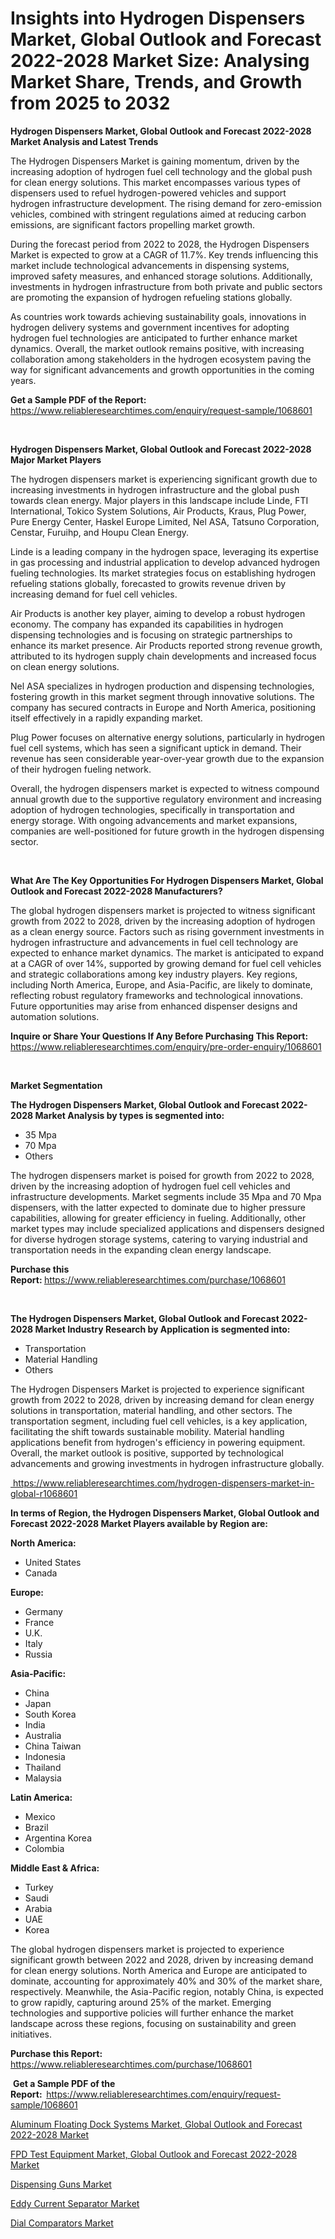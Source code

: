 <p><h1>Insights into Hydrogen Dispensers Market, Global Outlook and Forecast 2022-2028 Market Size: Analysing Market Share, Trends, and Growth from 2025 to 2032</h1></p><p><strong>Hydrogen Dispensers Market, Global Outlook and Forecast 2022-2028 Market Analysis and Latest Trends</strong></p>
<p><p>The Hydrogen Dispensers Market is gaining momentum, driven by the increasing adoption of hydrogen fuel cell technology and the global push for clean energy solutions. This market encompasses various types of dispensers used to refuel hydrogen-powered vehicles and support hydrogen infrastructure development. The rising demand for zero-emission vehicles, combined with stringent regulations aimed at reducing carbon emissions, are significant factors propelling market growth.</p><p>During the forecast period from 2022 to 2028, the Hydrogen Dispensers Market is expected to grow at a CAGR of 11.7%. Key trends influencing this market include technological advancements in dispensing systems, improved safety measures, and enhanced storage solutions. Additionally, investments in hydrogen infrastructure from both private and public sectors are promoting the expansion of hydrogen refueling stations globally.</p><p>As countries work towards achieving sustainability goals, innovations in hydrogen delivery systems and government incentives for adopting hydrogen fuel technologies are anticipated to further enhance market dynamics. Overall, the market outlook remains positive, with increasing collaboration among stakeholders in the hydrogen ecosystem paving the way for significant advancements and growth opportunities in the coming years.</p></p>
<p><strong>Get a Sample PDF of the Report:&nbsp;</strong> <a href="https://www.reliableresearchtimes.com/enquiry/request-sample/1068601?utm_campaign=2263&utm_medium=2&utm_source=Github&utm_content=ia&utm_term=21032025&utm_id=hydrogen-dispensers-market-global-outlook-and-forecast-2022-2028">https://www.reliableresearchtimes.com/enquiry/request-sample/1068601</a></p>
<p>&nbsp;</p>
<p><strong>Hydrogen Dispensers Market, Global Outlook and Forecast 2022-2028 Major Market Players</strong></p>
<p><p>The hydrogen dispensers market is experiencing significant growth due to increasing investments in hydrogen infrastructure and the global push towards clean energy. Major players in this landscape include Linde, FTI International, Tokico System Solutions, Air Products, Kraus, Plug Power, Pure Energy Center, Haskel Europe Limited, Nel ASA, Tatsuno Corporation, Censtar, Furuihp, and Houpu Clean Energy. </p><p>Linde is a leading company in the hydrogen space, leveraging its expertise in gas processing and industrial application to develop advanced hydrogen fueling technologies. Its market strategies focus on establishing hydrogen refueling stations globally, forecasted to growits revenue driven by increasing demand for fuel cell vehicles.</p><p>Air Products is another key player, aiming to develop a robust hydrogen economy. The company has expanded its capabilities in hydrogen dispensing technologies and is focusing on strategic partnerships to enhance its market presence. Air Products reported strong revenue growth, attributed to its hydrogen supply chain developments and increased focus on clean energy solutions.</p><p>Nel ASA specializes in hydrogen production and dispensing technologies, fostering growth in this market segment through innovative solutions. The company has secured contracts in Europe and North America, positioning itself effectively in a rapidly expanding market.</p><p>Plug Power focuses on alternative energy solutions, particularly in hydrogen fuel cell systems, which has seen a significant uptick in demand. Their revenue has seen considerable year-over-year growth due to the expansion of their hydrogen fueling network.</p><p>Overall, the hydrogen dispensers market is expected to witness compound annual growth due to the supportive regulatory environment and increasing adoption of hydrogen technologies, specifically in transportation and energy storage. With ongoing advancements and market expansions, companies are well-positioned for future growth in the hydrogen dispensing sector.</p></p>
<p>&nbsp;</p>
<p><strong>What Are The Key Opportunities For Hydrogen Dispensers Market, Global Outlook and Forecast 2022-2028 Manufacturers?</strong></p>
<p><p>The global hydrogen dispensers market is projected to witness significant growth from 2022 to 2028, driven by the increasing adoption of hydrogen as a clean energy source. Factors such as rising government investments in hydrogen infrastructure and advancements in fuel cell technology are expected to enhance market dynamics. The market is anticipated to expand at a CAGR of over 14%, supported by growing demand for fuel cell vehicles and strategic collaborations among key industry players. Key regions, including North America, Europe, and Asia-Pacific, are likely to dominate, reflecting robust regulatory frameworks and technological innovations. Future opportunities may arise from enhanced dispenser designs and automation solutions.</p></p>
<p><strong>Inquire or Share Your Questions If Any Before Purchasing This Report:</strong> <a href="https://www.reliableresearchtimes.com/enquiry/pre-order-enquiry/1068601?utm_campaign=2263&utm_medium=2&utm_source=Github&utm_content=ia&utm_term=21032025&utm_id=hydrogen-dispensers-market-global-outlook-and-forecast-2022-2028">https://www.reliableresearchtimes.com/enquiry/pre-order-enquiry/1068601</a></p>
<p>&nbsp;</p>
<p><strong>Market Segmentation</strong></p>
<p><strong>The Hydrogen Dispensers Market, Global Outlook and Forecast 2022-2028 Market Analysis by types is segmented into:</strong></p>
<p><ul><li>35 Mpa</li><li>70 Mpa</li><li>Others</li></ul></p>
<p><p>The hydrogen dispensers market is poised for growth from 2022 to 2028, driven by the increasing adoption of hydrogen fuel cell vehicles and infrastructure developments. Market segments include 35 Mpa and 70 Mpa dispensers, with the latter expected to dominate due to higher pressure capabilities, allowing for greater efficiency in fueling. Additionally, other market types may include specialized applications and dispensers designed for diverse hydrogen storage systems, catering to varying industrial and transportation needs in the expanding clean energy landscape.</p></p>
<p><strong>Purchase this Report:&nbsp;</strong><a href="https://www.reliableresearchtimes.com/purchase/1068601?utm_campaign=2263&utm_medium=2&utm_source=Github&utm_content=ia&utm_term=21032025&utm_id=hydrogen-dispensers-market-global-outlook-and-forecast-2022-2028">https://www.reliableresearchtimes.com/purchase/1068601</a></p>
<p>&nbsp;</p>
<p><strong>The Hydrogen Dispensers Market, Global Outlook and Forecast 2022-2028 Market Industry Research by Application is segmented into:</strong></p>
<p><ul><li>Transportation</li><li>Material Handling</li><li>Others</li></ul></p>
<p><p>The Hydrogen Dispensers Market is projected to experience significant growth from 2022 to 2028, driven by increasing demand for clean energy solutions in transportation, material handling, and other sectors. The transportation segment, including fuel cell vehicles, is a key application, facilitating the shift towards sustainable mobility. Material handling applications benefit from hydrogen's efficiency in powering equipment. Overall, the market outlook is positive, supported by technological advancements and growing investments in hydrogen infrastructure globally.</p></p>
<p><a href="https://www.reliableresearchtimes.com/hydrogen-dispensers-market-in-global-r1068601?utm_campaign=2263&utm_medium=2&utm_source=Github&utm_content=ia&utm_term=21032025&utm_id=hydrogen-dispensers-market-global-outlook-and-forecast-2022-2028">&nbsp;https://www.reliableresearchtimes.com/hydrogen-dispensers-market-in-global-r1068601</a></p>
<p><strong>In terms of Region, the Hydrogen Dispensers Market, Global Outlook and Forecast 2022-2028 Market Players available by Region are:</strong></p>
<p>
    <p> <strong> North America: </strong>
        <ul>
            <li>United States</li>
            <li>Canada</li>
        </ul>
        </p> 
    <p> <strong> Europe: </strong>
        <ul>
            <li>Germany</li>
            <li>France</li>
            <li>U.K.</li>
            <li>Italy</li>
            <li>Russia</li>
        </ul>
        </p> 
    <p> <strong> Asia-Pacific: </strong>
        <ul>
            <li>China</li>
            <li>Japan</li>
            <li>South Korea</li>
            <li>India</li>
            <li>Australia</li>
            <li>China Taiwan</li>
            <li>Indonesia</li>
            <li>Thailand</li>
            <li>Malaysia</li>
        </ul>
        </p> 
    <p> <strong> Latin America: </strong>
        <ul>
            <li>Mexico</li>
            <li>Brazil</li>
            <li>Argentina Korea</li>
            <li>Colombia</li>
        </ul>
        </p> 
    <p> <strong> Middle East & Africa: </strong>
        <ul>
            <li>Turkey</li>
            <li>Saudi</li>
            <li>Arabia</li>
            <li>UAE</li>
            <li>Korea</li>
        </ul>
    </p>
    </p>
<p><p>The global hydrogen dispensers market is projected to experience significant growth between 2022 and 2028, driven by increasing demand for clean energy solutions. North America and Europe are anticipated to dominate, accounting for approximately 40% and 30% of the market share, respectively. Meanwhile, the Asia-Pacific region, notably China, is expected to grow rapidly, capturing around 25% of the market. Emerging technologies and supportive policies will further enhance the market landscape across these regions, focusing on sustainability and green initiatives.</p></p>
<p><strong>Purchase this Report: </strong><a href="https://www.reliableresearchtimes.com/purchase/1068601?utm_campaign=2263&utm_medium=2&utm_source=Github&utm_content=ia&utm_term=21032025&utm_id=hydrogen-dispensers-market-global-outlook-and-forecast-2022-2028">https://www.reliableresearchtimes.com/purchase/1068601</a></p>
<p>&nbsp;<strong>Get a Sample PDF of the Report:&nbsp;&nbsp;</strong><a href="https://www.reliableresearchtimes.com/enquiry/request-sample/1068601?utm_campaign=2263&utm_medium=2&utm_source=Github&utm_content=ia&utm_term=21032025&utm_id=hydrogen-dispensers-market-global-outlook-and-forecast-2022-2028">https://www.reliableresearchtimes.com/enquiry/request-sample/1068601</a></p>
<p><strong></strong></p>
<p><p><a href="https://github.com/kaganalcinwv/Market-Research-Report-List-1/blob/main/aluminum-floating-dock-systems-market-global-outlook-and-forecast-2022-2028-market.md?utm_campaign=2263&utm_medium=2&utm_source=Github&utm_content=ia&utm_term=21032025&utm_id=hydrogen-dispensers-market-global-outlook-and-forecast-2022-2028">Aluminum Floating Dock Systems Market, Global Outlook and Forecast 2022-2028 Market</a></p><p><a href="https://github.com/janustabarf2/Market-Research-Report-List-1/blob/main/fpd-test-equipment-market-global-outlook-and-forecast-2022-2028-market.md?utm_campaign=2263&utm_medium=2&utm_source=Github&utm_content=ia&utm_term=21032025&utm_id=hydrogen-dispensers-market-global-outlook-and-forecast-2022-2028">FPD Test Equipment Market, Global Outlook and Forecast 2022-2028 Market</a></p><p><a href="https://www.linkedin.com/pulse/dispensing-guns-market-outlook-from-2025-2032-marketsize-share-a5ave?utm_campaign=2263&utm_medium=2&utm_source=Github&utm_content=ia&utm_term=21032025&utm_id=hydrogen-dispensers-market-global-outlook-and-forecast-2022-2028">Dispensing Guns Market</a></p><p><a href="https://www.linkedin.com/pulse/recent-analysis-eddy-current-separator-market-trends-share-sales-yruxe?utm_campaign=2263&utm_medium=2&utm_source=Github&utm_content=ia&utm_term=21032025&utm_id=hydrogen-dispensers-market-global-outlook-and-forecast-2022-2028">Eddy Current Separator Market</a></p><p><a href="https://www.linkedin.com/pulse/dial-comparators-industry-forecast-market-shifts-strategic-imperatives-l9b4e?utm_campaign=2263&utm_medium=2&utm_source=Github&utm_content=ia&utm_term=21032025&utm_id=hydrogen-dispensers-market-global-outlook-and-forecast-2022-2028">Dial Comparators Market</a></p></p>